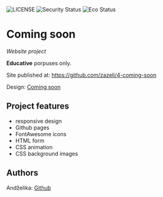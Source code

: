 ![LICENSE](https://img.shields.io/badge/license-MIT-blue.svg?style=flat-square)
![Security Status](https://img.shields.io/security-headers?label=Security&url=https%3A%2F%2Fgithub.com&style=flat-square)
![Eco Status](https://img.shields.io/badge/ECO-Friendly-green.svg)

# Coming soon

_Website project_

 **Educative** porpuses only. 

Site published at: https://github.com/zazeli/4-coming-soon

Design: [Coming soon](https://cdn.discordapp.com/attachments/850245533838868480/850246473362178048/coming-soon-wide.png)

## Project features

-   responsive design
-   Github pages
-   FontAwesome icons
-   HTML form
-   CSS animation
-   CSS background images

## Authors

Andželika: [Github](https://github.com/zazeli)